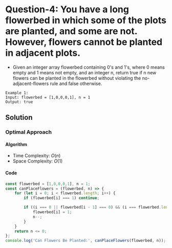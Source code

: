 # Question-4: You have a long flowerbed in which some of the plots are planted, and some are not. However, flowers cannot be planted in adjacent plots.


- Given an integer array flowerbed containing 0's and 1's, where 0 means empty and 1 means not empty, and an integer n, return true if n new flowers can be planted in the flowerbed without violating the no-adjacent-flowers rule and false otherwise.


```
Example 1:
Input: flowerbed = [1,0,0,0,1], n = 1
Output: true
```


## Solution


### Optimal Approach


#### Algorithm


- Time Complexity: $O(n)$
- Space Complexity: $O(1)$


#### Code


```javascript
const flowerbed = [1,0,0,0,1], n = 1;
const canPlaceFlowers = (flowerbed, n) => {
    for (let i = 0; i < flowerbed.length; i++) {
        if (flowerbed[i] === 1) continue;

        if ((i === 0 || flowerbed[i - 1] === 0) && (i === flowerbed.length - 1 || flowerbed[i + 1] === 0)) {
            flowerbed[i] = 1;
            n--;
        }
    }
    return n <= 0;
};
console.log('Can Flowers Be Planted:', canPlaceFlowers(flowerbed, n));
```